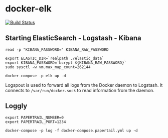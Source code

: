 # docker-elk

[![Build Status](https://travis-ci.org/ViBiOh/docker-elk.svg?branch=master)](https://travis-ci.org/ViBiOh/docker-elk)

## Starting ElasticSearch - Logstash - Kibana

```
read -p "KIBANA_PASSWORD=" KIBANA_RAW_PASSWORD

export ELASTIC_DIR=`realpath ./elastic_data`
export KIBANA_PASSWORD=`bcrypt ${KIBANA_RAW_PASSWORD}`
sudo sysctl -w vm.max_map_count=262144

docker-compose -p elk up -d
```

Logspout is used to forward all logs from the Docker daemon to Logstash. It connects to `/var/run/docker.sock` to read information from the daemon.


## Loggly

```
export PAPERTRAIL_NUMBER=0
export PAPERTRAIL_PORT=1234

docker-compose -p log -f docker-compose.papertail.yml up -d
```
